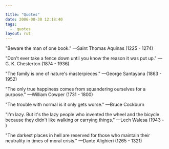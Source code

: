 ```yaml
---

title: "Quotes"
date: 2006-08-30 12:18:40
tags:
  -  quotes
layout: rut
---
```


"Beware the man of one book." &mdash;Saint Thomas Aquinas (1225 - 1274)

"Don't ever take a fence down until you know the reason it was put up." &mdash;G. K. Chesterton (1874 - 1936)

"The family is one of nature's masterpieces." &mdash;George Santayana (1863 - 1952)

"The only true happiness comes from squandering ourselves for a purpose." &mdash;William Cowper (1731 - 1800)

"The trouble with normal is it only gets worse." &mdash;Bruce Cockburn

"I'm lazy. But it's the lazy people who invented the wheel and the bicycle because they didn't like walking or carrying things." &mdash;Lech Walesa (1943 - )

"The darkest places in hell are reserved for those who maintain their neutrality in times of moral crisis." &mdash;Dante Alighieri (1265 - 1321)


